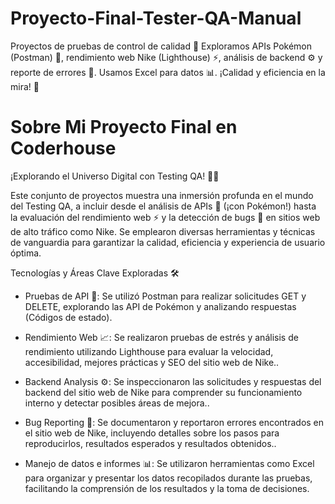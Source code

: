 # Proyecto-Final-Tester-QA-Manual
Proyectos de pruebas de control de calidad 🧪  Exploramos APIs Pokémon (Postman) 👾, rendimiento web Nike (Lighthouse) ⚡, análisis de backend ⚙️ y reporte de errores 🐛. Usamos Excel para datos 📊. ¡Calidad y eficiencia en la mira! 🚀

# Sobre Mi Proyecto Final en Coderhouse
¡Explorando el Universo Digital con Testing QA! 🕵️‍♀️

Este conjunto de proyectos muestra una inmersión profunda en el mundo del Testing QA, a incluir desde el análisis de APIs 👾 (¡con Pokémon!) hasta la evaluación del rendimiento web ⚡ y la detección de bugs 🐛 en sitios web de alto tráfico como Nike. Se emplearon diversas herramientas y técnicas de vanguardia para garantizar la calidad, eficiencia y experiencia de usuario óptima.

Tecnologías y Áreas Clave Exploradas 🛠️

  * Pruebas de API 📡: Se utilizó Postman para realizar solicitudes GET y DELETE, explorando las API de Pokémon y analizando respuestas (Códigos de estado).  

  * Rendimiento Web 📈: Se realizaron pruebas de estrés y análisis de rendimiento utilizando Lighthouse para evaluar la velocidad, accesibilidad, mejores prácticas y SEO del     sitio web de Nike..   

  * Backend Analysis ⚙️: Se inspeccionaron las solicitudes y respuestas del backend del sitio web de Nike para comprender su funcionamiento interno y detectar posibles áreas     de mejora..   

  * Bug Reporting 🐞: Se documentaron y reportaron errores encontrados en el sitio web de Nike, incluyendo detalles sobre los pasos para reproducirlos, resultados esperados      y resultados obtenidos..
    
  * Manejo de datos e informes 📊: Se utilizaron herramientas como Excel para organizar y presentar los datos recopilados durante las pruebas, facilitando la comprensión de      los resultados y la toma de decisiones.

